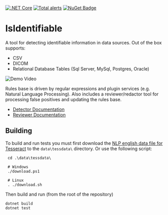 [![.NET Core](https://github.com/SMI/IsIdentifiable/actions/workflows/dotnet-core.yml/badge.svg)](https://github.com/SMI/IsIdentifiable/actions/workflows/dotnet-core.yml) [![Total alerts](https://img.shields.io/lgtm/alerts/g/SMI/IsIdentifiable.svg?logo=lgtm&logoWidth=18)](https://lgtm.com/projects/g/SMI/IsIdentifiable/alerts/) [![NuGet Badge](https://buildstats.info/nuget/SMI.IsIdentifiable)](https://www.nuget.org/packages/SMI.IsIdentifiable/)


# IsIdentifiable
A tool for detecting identifiable information in data sources.  Out of the box supports:

- CSV
- DICOM
- Relational Database Tables (Sql Server, MySql, Postgres, Oracle)

![Demo Video](/isidentifiable.gif)

Rules base is driven by regular expressions and plugin services (e.g. Natural Language Processing).  Also includes a reviewer/redactor tool for processing false positives and updating the rules base.

- [Detector Documentation](./IsIdentifiable/README.md)
- [Reviewer Documentation](./Reviewer/README.md)


## Building

To build and run tests you must first download the [NLP english data file for Tesseract](https://github.com/tesseract-ocr/tessdata/raw/main/eng.traineddata) to the `data\tessdata\` directory.  Or use the following script:

```
 cd .\data\tessdata\
 
 # Windows
 ./download.ps1

 # Linux
 . ./download.sh
```

Then build and run (from the root of the repository)
```
dotnet build
dotnet test
```

